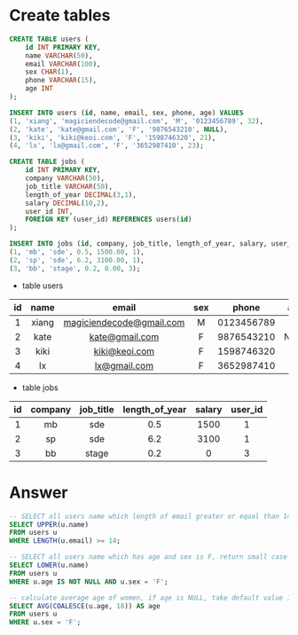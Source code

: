 # Create tables
```sql
CREATE TABLE users (
    id INT PRIMARY KEY,
    name VARCHAR(50),
    email VARCHAR(100),
    sex CHAR(1),
    phone VARCHAR(15),
    age INT
);

INSERT INTO users (id, name, email, sex, phone, age) VALUES
(1, 'xiang', 'magiciendecode@gmail.com', 'M', '0123456789', 32),
(2, 'kate', 'kate@gmail.com', 'F', '9876543210', NULL),
(3, 'kiki', 'kiki@keoi.com', 'F', '1598746320', 21),
(4, 'lx', 'lx@gmail.com', 'F', '3652987410', 23);

CREATE TABLE jobs (
    id INT PRIMARY KEY,
    company VARCHAR(50),
    job_title VARCHAR(50),
    length_of_year DECIMAL(3,1),
    salary DECIMAL(10,2),
    user_id INT,
    FOREIGN KEY (user_id) REFERENCES users(id)
);

INSERT INTO jobs (id, company, job_title, length_of_year, salary, user_id) VALUES
(1, 'mb', 'sde', 0.5, 1500.00, 1),
(2, 'sp', 'sde', 6.2, 3100.00, 1),
(3, 'bb', 'stage', 0.2, 0.00, 3);
```
- table users

|  id  |  name | email | sex | phone | age |
|:---:|:---:|:---:|:---:|:---:|:---:|
|1|xiang|magiciendecode@gmail.com|M|0123456789|32|
|2|kate|kate@gmail.com|F|9876543210|NULL|
|3|kiki|kiki@keoi.com|F|1598746320|21|
|4|lx|lx@gmail.com|F|3652987410|23|

- table jobs

|  id | company |  job_title | length_of_year | salary | user_id |
|:---:|:---:|:---:|:---:|:---:|:---:|
|1|mb|sde|0.5|1500| 1 |
|2|sp|sde|6.2|3100| 1 |
|3|bb|stage|0.2|0| 3 |

# Answer
```sql
-- SELECT all users name which length of email greater or equal than 14, return upper case name, example: KIKI
SELECT UPPER(u.name)
FROM users u 
WHERE LENGTH(u.email) >= 14;

-- SELECT all users name which has age and sex is F, return small case name: example: kiki
SELECT LOWER(u.name) 
FROM users u 
WHERE u.age IS NOT NULL AND u.sex = 'F';

-- calculate average age of women, if age is NULL, take default value 18
SELECT AVG(COALESCE(u.age, 18)) AS age
FROM users u 
WHERE u.sex = 'F';
```